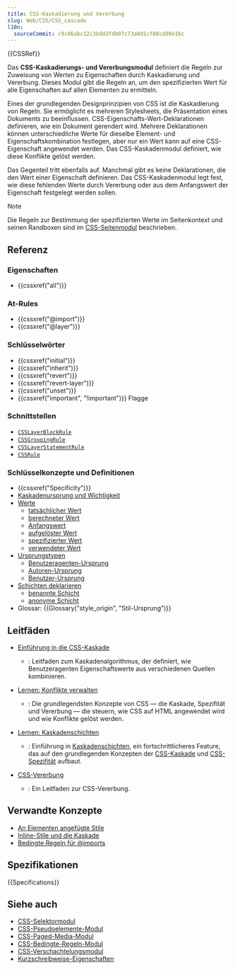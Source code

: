 ```yaml
---
title: CSS-Kaskadierung und Vererbung
slug: Web/CSS/CSS_cascade
l10n:
  sourceCommit: c9c86abc12c3bdd3fdb07c73a0d1cf88cdd0e1bc
---
```


{{CSSRef}}

Das **CSS-Kaskadierungs- und Vererbungsmodul** definiert die Regeln zur Zuweisung von Werten zu Eigenschaften durch Kaskadierung und Vererbung. Dieses Modul gibt die Regeln an, um den spezifizierten Wert für alle Eigenschaften auf allen Elementen zu ermitteln.

Eines der grundlegenden Designprinzipien von CSS ist die Kaskadierung von Regeln. Sie ermöglicht es mehreren Stylesheets, die Präsentation eines Dokuments zu beeinflussen. CSS-Eigenschafts-Wert-Deklarationen definieren, wie ein Dokument gerendert wird. Mehrere Deklarationen können unterschiedliche Werte für dieselbe Element- und Eigenschaftskombination festlegen, aber nur ein Wert kann auf eine CSS-Eigenschaft angewendet werden. Das CSS-Kaskadenmodul definiert, wie diese Konflikte gelöst werden.

Das Gegenteil tritt ebenfalls auf. Manchmal gibt es keine Deklarationen, die den Wert einer Eigenschaft definieren. Das CSS-Kaskadenmodul legt fest, wie diese fehlenden Werte durch Vererbung oder aus dem Anfangswert der Eigenschaft festgelegt werden sollen.

> [!NOTE]
> Die Regeln zur Bestimmung der spezifizierten Werte im Seitenkontext und seinen Randboxen sind im [CSS-Seitenmodul](/de/docs/Web/CSS/CSS_paged_media) beschrieben.

## Referenz

### Eigenschaften

- {{cssxref("all")}}

### At-Rules

- {{cssxref("@import")}}
- {{cssxref("@layer")}}

### Schlüsselwörter

- {{cssxref("initial")}}
- {{cssxref("inherit")}}
- {{cssxref("revert")}}
- {{cssxref("revert-layer")}}
- {{cssxref("unset")}}
- {{cssxref("important", "!important")}} Flagge

### Schnittstellen

- [`CSSLayerBlockRule`](/de/docs/Web/API/CSSLayerBlockRule)
- [`CSSGroupingRule`](/de/docs/Web/API/CSSGroupingRule)
- [`CSSLayerStatementRule`](/de/docs/Web/API/CSSLayerStatementRule)
- [`CSSRule`](/de/docs/Web/API/CSSRule)

### Schlüsselkonzepte und Definitionen

- {{cssxref("Specificity")}}
- [Kaskadenursprung und Wichtigkeit](/de/docs/Web/CSS/Cascade)
- [Werte](/de/docs/Web/CSS/Value_definition_syntax)
  - [tatsächlicher Wert](/de/docs/Web/CSS/actual_value)
  - [berechneter Wert](/de/docs/Web/CSS/computed_value)
  - [Anfangswert](/de/docs/Web/CSS/initial_value)
  - [aufgelöster Wert](/de/docs/Web/CSS/resolved_value)
  - [spezifizierter Wert](/de/docs/Web/CSS/specified_value)
  - [verwendeter Wert](/de/docs/Web/CSS/used_value)
- [Ursprungstypen](/de/docs/Web/CSS/Cascade#origin_types)
  - [Benutzeragenten-Ursprung](/de/docs/Web/CSS/Cascade#user-agent_stylesheets)
  - [Autoren-Ursprung](/de/docs/Web/CSS/Cascade#author_stylesheets)
  - [Benutzer-Ursprung](/de/docs/Web/CSS/Cascade#user_stylesheets)
- [Schichten deklarieren](/de/docs/Web/CSS/@import#importing_css_rules_into_a_cascade_layer)
  - [benannte Schicht](/de/docs/Learn_web_development/Core/Styling_basics/Cascade_layers#the_layer_statement_at-rule_for_named_layers)
  - [anonyme Schicht](/de/docs/Learn_web_development/Core/Styling_basics/Cascade_layers#the_layer_block_at-rule_for_named_and_anonymous_layers)
- Glossar: {{Glossary("style_origin", "Stil-Ursprung")}}

## Leitfäden

- [Einführung in die CSS-Kaskade](/de/docs/Web/CSS/Cascade)

  - : Leitfaden zum Kaskadenalgorithmus, der definiert, wie Benutzeragenten Eigenschaftswerte aus verschiedenen Quellen kombinieren.

- [Lernen: Konflikte verwalten](/de/docs/Learn_web_development/Core/Styling_basics/Handling_conflicts)

  - : Die grundlegendsten Konzepte von CSS — die Kaskade, Spezifität und Vererbung — die steuern, wie CSS auf HTML angewendet wird und wie Konflikte gelöst werden.

- [Lernen: Kaskadenschichten](/de/docs/Learn_web_development/Core/Styling_basics/Cascade_layers)

  - : Einführung in [Kaskadenschichten](/de/docs/Web/CSS/@layer), ein fortschrittlicheres Feature, das auf den grundlegenden Konzepten der [CSS-Kaskade](/de/docs/Web/CSS/Cascade) und [CSS-Spezifität](/de/docs/Web/CSS/Specificity) aufbaut.

- [CSS-Vererbung](/de/docs/Web/CSS/Inheritance)
  - : Ein Leitfaden zur CSS-Vererbung.

## Verwandte Konzepte

- [An Elementen angefügte Stile](/de/docs/Web/HTML/Global_attributes/style)
- [Inline-Stile und die Kaskade](/de/docs/Web/CSS/Cascade#inline_styles)
- [Bedingte Regeln für @imports](/de/docs/Web/CSS/@import#importing_css_rules_conditional_on_media_queries)

## Spezifikationen

{{Specifications}}

## Siehe auch

- [CSS-Selektormodul](/de/docs/Web/CSS/CSS_selectors)
- [CSS-Pseudoelemente-Modul](/de/docs/Web/CSS/CSS_pseudo-elements)
- [CSS-Paged-Media-Modul](/de/docs/Web/CSS/CSS_paged_media)
- [CSS-Bedingte-Regeln-Modul](/de/docs/Web/CSS/CSS_conditional_rules)
- [CSS-Verschachtelungsmodul](/de/docs/Web/CSS/CSS_nesting)
- [Kurzschreibweise-Eigenschaften](/de/docs/Web/CSS/Shorthand_properties)
